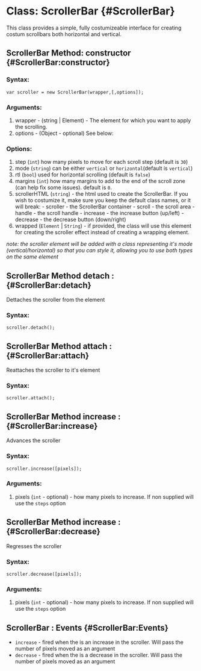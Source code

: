 Class: ScrollerBar {#ScrollerBar}
==========================================
This class provides a simple, fully costumizeable interface for creating costum scrollbars both horizontal and vertical.

ScrollerBar Method: constructor {#ScrollerBar:constructor}
---------------------------------
### Syntax:

	var scroller = new ScrollerBar(wrapper,[,options]);

### Arguments:

1. wrapper - (string | Element) - The element for which you want to apply the scrolling.
2. options - (Object - optional) See below:

### Options:
1. step (`int`) how many pixels to move for each scroll step (default is `30`)
2. mode (`string`) can be either `vertical` or `horizontal`(default is `vertical`)
3. rtl (`bool`) used for horizontal scrolling (default is `false`)
4. margins (`int`) how many margins to add to the end of the scroll zone (can help fix some issues). default is `0`.
5. scrollerHTML (`string`) - the html used to create the ScrollerBar. If you wish to costumize it, make sure you keep the default class names, or it will break:
        - scroller - the ScrollerBar container
        - scroll - the scroll area
        - handle - the scroll handle
        - increase - the increase button (up/left)
        - decrease - the decrease button (down/right)
6. wrapped (`Element` | `String`) - if provided, the class will use this element for creating the scroller effect instead of creating a wrapping element.

*note: the scroller element will be added with a class representing it's mode (vertical/horizontal) so that you can style it, allowing you to use both types on the same element*

ScrollerBar Method detach : {#ScrollerBar:detach}
----------------
Dettaches the scroller from the element

### Syntax:
    
    scroller.detach();
	
    
ScrollerBar Method attach : {#ScrollerBar:attach}
----------------
Reattaches the scroller to it's element

### Syntax:
    
    scroller.attach();
	

ScrollerBar Method increase : {#ScrollerBar:increase}
----------------
Advances the scroller

### Syntax:
    
    scroller.increase([pixels]);

### Arguments:

1. pixels (`int` - optional) - how many pixels to increase. If non supplied will use the `steps` option


ScrollerBar Method increase : {#ScrollerBar:decrease}
----------------
Regresses the scroller

### Syntax:
    
    scroller.decrease([pixels]);

### Arguments:

1. pixels (`int` - optional) - how many pixels to increase. If non supplied will use the `steps` option
    

ScrollerBar : Events {#ScrollerBar:Events}
---------------
 * `increase`  - fired when the is an increase in the scroller. Will pass the number of pixels moved as an argument
 * `decrease` - fired when the is a decrease in the scroller. Will pass the number of pixels moved as an argument
 
